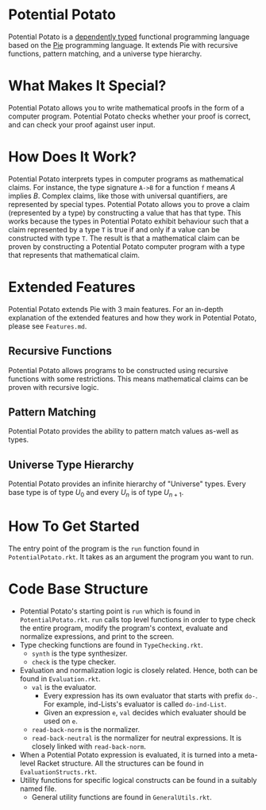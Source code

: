 # Potential Potato
Potential Potato is a [dependently typed](https://en.wikipedia.org/wiki/Dependent_type) functional programming language based on the
[Pie](https://github.com/the-little-typer/pie) programming language. It extends Pie with recursive functions, pattern matching, and a universe type hierarchy.

# What Makes It Special?
Potential Potato allows you to write mathematical proofs in the form of a computer program. Potential Potato checks whether your proof is correct, 
and can check your proof against user input.

# How Does It Work?
Potential Potato interprets types in computer programs as mathematical claims. For instance, the type signature `A->B` for a function `f` means $A$ implies $B$. 
Complex claims, like those with universal quantifiers, are represented by special types. Potential Potato allows you to prove a claim (represented by a type)
by constructing a value that has that type. This works because the types in Potential Potato exhibit behaviour such that a claim represented by a
type `T` is true if and only if a value can be constructed with type `T`. The result is that a mathematical claim can be proven by constructing
a Potential Potato computer program with a type that represents that mathematical claim.

# Extended Features
Potential Potato extends Pie with 3 main features. For an in-depth explanation of the extended features and how they work in Potential Potato, please see `Features.md`.
## Recursive Functions
Potential Potato allows programs to be constructed using recursive functions with some restrictions. 
This means mathematical claims can be proven with recursive logic.
## Pattern Matching
Potential Potato provides the ability to pattern match values as-well as types.
## Universe Type Hierarchy
Potential Potato provides an infinite hierarchy of "Universe" types. Every base type is of type $U_0$ and every $U_n$ is of type $U_{n+1}$.

# How To Get Started
The entry point of the program is the `run` function found in `PotentialPotato.rkt`. It takes as an argument the program you want to run.

# Code Base Structure
- Potential Potato's starting point is `run` which is found in `PotentialPotato.rkt`. `run` calls top level functions in order to type check the entire program, modify the program's context, evaluate and normalize expressions, and print to the screen.
- Type checking functions are found in `TypeChecking.rkt`. 
  - `synth` is the type synthesizer.
  - `check` is the type checker.
- Evaluation and normalization logic is closely related. Hence, both can be found in `Evaluation.rkt`.
  - `val` is the evaluator. 
    - Every expression has its own evaluator that starts with prefix `do-`. For example, ind-Lists's evaluator is called `do-ind-List`. 
    - Given an expression `e`, `val` decides which evaluater should be used on `e`.
  - `read-back-norm` is the normalizer.
  - `read-back-neutral` is the normalizer for neutral expressions. It is closely linked with `read-back-norm`.
- When a Potential Potato expression is evaluated, it is turned into a  meta-level Racket structure. All the structures can be found in `EvaluationStructs.rkt`.
- Utility functions for specific logical constructs can be found in a suitably named file.
  - General utility functions are found in `GeneralUtils.rkt`.
